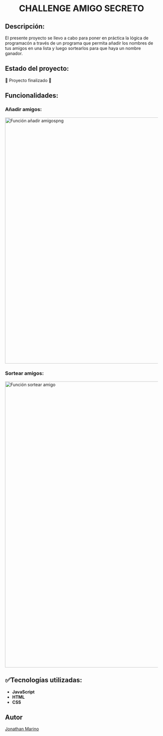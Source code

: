 <h1 align="center"> CHALLENGE AMIGO SECRETO </h1>  

## Descripción:
El presente proyecto se llevo a cabo para poner en práctica la lógica de programacón a través de un programa que permita añadir los nombres de tus amigos en una lista y luego sortearlos para que haya un nombre ganador.

## Estado del proyecto:
:checkered_flag: Proyecto finalizado :checkered_flag:

## Funcionalidades:
### Añadir amigos:
<img width="1529" height="812" alt="Función añadir amigospng" src="https://github.com/user-attachments/assets/ada36f77-9b9a-430d-a6d4-aeb72982fe5b" />

### Sortear amigos:
<img width="1389" height="944" alt="Función sortear amigo" src="https://github.com/user-attachments/assets/733bb5fc-7b2b-4c84-afff-8d1d6d3de35c" />

## :white_check_mark:Tecnologías utilizadas:
- **JavaScript**
- **HTML**
- **CSS**

## Autor
[Jonathan Marino](https://github.com/JonathanMarino) 

